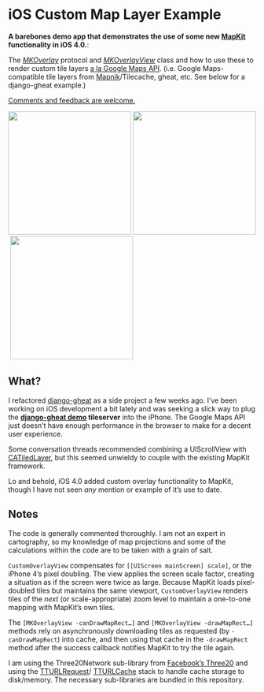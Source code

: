 # iOS Custom Map Layer Example #

**A barebones demo app that demonstrates the use of some new [MapKit][mkdoc] functionality
in iOS 4.0.**:

The *[MKOverlay][mkoverlay]* protocol and *[MKOverlayView][mkoverlayview]* class and how
to use these to render custom tile layers [a la Google Maps API][imagemaptype]. (i.e. Google
Maps-compatible tile layers from [Mapnik](http://mapnik.org/)/Tilecache, gheat, etc. See below for a django-gheat example.)

[mkdoc]: https://developer.apple.com/iphone/library/documentation/MapKit/Reference/MapKit_Framework_Reference/
[mkoverlay]: https://developer.apple.com/iphone/library/documentation/MapKit/Reference/MKOverlay_protocol/Reference/Reference.html
[mkoverlayview]: https://developer.apple.com/iphone/library/documentation/MapKit/Reference/MKOverlayView_class/Reference/Reference.html
[imagemaptype]: https://code.google.com/apis/maps/documentation/javascript/maptypes.html#ImageMapTypes

[Comments and feedback are welcome.](https://mike.tig.as/contact/)

<a href="https://d2p12wh0p3fo1n.cloudfront.net/files/20100811/screen1.png"><img src="https://d2p12wh0p3fo1n.cloudfront.net/files/20100811/screen1.png" width="250"/></a>&nbsp;<a href="https://d2p12wh0p3fo1n.cloudfront.net/files/20100811/screen2-lg.png"><img src="https://d2p12wh0p3fo1n.cloudfront.net/files/20100811/screen2.png" width="250"/></a>&nbsp;<a href="https://d2p12wh0p3fo1n.cloudfront.net/files/20100811/screen3-lg.png"><img src="https://d2p12wh0p3fo1n.cloudfront.net/files/20100811/screen3.png" width="250"/></a>

## What? ##

I refactored [django-gheat](http://github.com/mtigas/django-gheat) as a side project a few
weeks ago. I’ve been working on iOS development a bit lately and was seeking a slick way to
plug the **[django-gheat demo][gheat_demo] tileserver** into the iPhone. The Google Maps API
just doesn’t have enough performance in the browser to make for a decent user experience.

Some conversation threads recommended combining a UIScrollView with [CATiledLayer][catiledlayer],
but this seemed unwieldy to couple with the existing MapKit framework.

Lo and behold, iOS 4.0 added custom overlay functionality to MapKit, though I have not seen *any*
mention or example of it’s use to date.

[gheat_demo]: http://gheat.miketigas.com/
[catiledlayer]: https://developer.apple.com/mac/library/documentation/GraphicsImaging/Reference/CATiledLayer_class/Introduction/Introduction.html

## Notes ##

The code is generally commented thoroughly. I am not an expert in cartography, so
my knowledge of map projections and some of the calculations within the code are to be taken
with a grain of salt.

`CustomOverlayView` compensates for `[[UIScreen mainScreen] scale]`, or the iPhone 4’s pixel doubling.
The view applies the screen scale factor, creating a situation as if the screen were twice as large.
Because MapKit loads pixel-doubled tiles but maintains the same viewport, `CustomOverlayView` renders tiles
of the *next* (or scale-appropriate) zoom level to maintain a one-to-one mapping with MapKit’s own tiles.

The `[MKOverlayView -canDrawMapRect…]` and `[MKOverlayView -drawMapRect…]` methods rely on asynchronously
downloading tiles as requested (by `-canDrawMapRect`) into cache, and then using that cache in the
`-drawMapRect` method after the success callback notifies MapKit to try the tile again. 

I am using the Three20Network sub-library from [Facebook’s Three20](http://github.com/facebook/three20) and using
the [TTURLRequest](http://github.com/facebook/three20/blob/master/src/Three20Network/Headers/TTURLRequest.h)/
[TTURLCache](http://github.com/facebook/three20/blob/master/src/Three20Network/Headers/TTURLCache.h) stack
to handle cache storage to disk/memory. The necessary sub-libraries are bundled in this repository.